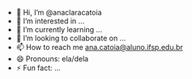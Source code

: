 - 👋 Hi, I’m @anaclaracatoia
- 👀 I’m interested in ...
- 🌱 I’m currently learning ...
- 💞️ I’m looking to collaborate on ...
- 📫 How to reach me ana.catoia@aluno.ifsp.edu.br
- 😄 Pronouns: ela/dela
- ⚡ Fun fact: ...

<!---
anaclaracatoia/anaclaracatoia is a ✨ special ✨ repository because its `README.md` (this file) appears on your GitHub profile.
You can click the Preview link to take a look at your changes.
--->
